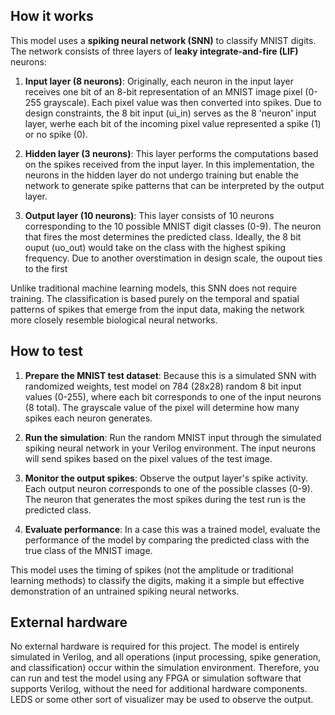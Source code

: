 <!---

This file is used to generate your project datasheet. Please fill in the information below and delete any unused
sections.

You can also include images in this folder and reference them in the markdown. Each image must be less than
512 kb in size, and the combined size of all images must be less than 1 MB.
-->

## How it works

This model uses a **spiking neural network (SNN)** to classify MNIST digits. The network consists of three layers of **leaky integrate-and-fire (LIF)** neurons:

1. **Input layer (8 neurons)**: Originally, each neuron in the input layer receives one bit of an 8-bit representation of an MNIST image pixel (0-255 grayscale). Each pixel value was then converted into spikes. Due to design constraints, the 8 bit input (ui_in) serves as the 8 'neuron' input layer, werhe each bit of the incoming pixel value represented a spike (1) or no spike (0). 
  
2. **Hidden layer (3 neurons)**: This layer performs the computations based on the spikes received from the input layer. In this  implementation, the neurons in the hidden layer do not undergo training but enable the network to generate spike patterns that can be interpreted by the output layer.
  
3. **Output layer (10 neurons)**: This layer consists of 10 neurons corresponding to the 10 possible MNIST digit classes (0-9). The neuron that fires the most determines the predicted class. Ideally, the 8 bit ouput (uo_out) would take on the class with the highest spiking frequency. Due to another overstimation in design scale, the oupout ties to the first 

Unlike traditional machine learning models, this SNN does not require training. The classification is based purely on the temporal and spatial patterns of spikes that emerge from the input data, making the network more closely resemble biological neural networks.


## How to test

1. **Prepare the MNIST test dataset**: Because this is a simulated SNN with randomized weights, test model on 784 (28x28) random 8 bit input values (0-255), where each bit corresponds to one of the input neurons (8 total). The grayscale value of the pixel will determine how many spikes each neuron generates.
  
2. **Run the simulation**: Run the random MNIST input through the simulated spiking neural network in your Verilog environment. The input neurons will send spikes based on the pixel values of the test image.

3. **Monitor the output spikes**: Observe the output layer's spike activity. Each output neuron corresponds to one of the possible classes (0-9). The neuron that generates the most spikes during the test run is the predicted class.

4. **Evaluate performance**: In a case this was a trained model, evaluate the performance of the model by comparing the predicted class with the true class of the MNIST image.

This model uses the timing of spikes (not the amplitude or traditional learning methods) to classify the digits, making it a simple but effective demonstration of an untrained spiking neural networks.

## External hardware

No external hardware is required for this project. The model is entirely simulated in Verilog, and all operations (input processing, spike generation, and classification) occur within the simulation environment. Therefore, you can run and test the model using any FPGA or simulation software that supports Verilog, without the need for additional hardware components. LEDS or some other sort of visualizer may be used to observe the output. 
